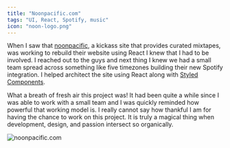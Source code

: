 ```yaml
---
title: "Noonpacific.com"
tags: "UI, React, Spotify, music"
icon: "noon-logo.png"
---
```


When I saw that [noonpacific](https://www.noonpacific.com), a kickass site that provides curated mixtapes, was working to rebuild their website using React I knew that I had to be involved.  I reached out to the guys and next thing I knew we had a small team spread across something like five timezones building their new Spotify integration.  I helped architect the site using React along with [Styled Components](https://www.styled-components.com/).

What a breath of fresh air this project was! It had been quite a while since I was able to work with a small team and I was quickly reminded how powerful that working model is.  I really cannot say how thankful I am for having the chance to work on this project.  It is truly a magical thing when development, design, and passion intersect so organically.

![noonpacific.com](/noon-screen.png "noonpacific.com")
